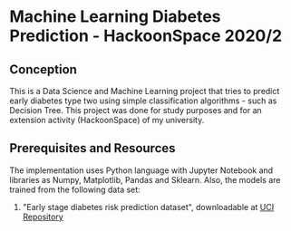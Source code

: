 # Machine Learning Diabetes Prediction - HackoonSpace 2020/2
## Conception
This is a Data Science and Machine Learning project that tries to predict early diabetes type two using simple classification algorithms - such as Decision Tree. This project was done for study purposes and for an extension activity (HackoonSpace) of my university.
## Prerequisites and Resources
The implementation uses Python language with Jupyter Notebook and libraries as Numpy, Matplotlib, Pandas and Sklearn. Also, the models are trained from the following data set:

1. "Early stage diabetes risk prediction dataset", downloadable at [UCI Repository](https://archive.ics.uci.edu/ml/datasets/Early+stage+diabetes+risk+prediction+dataset.)
